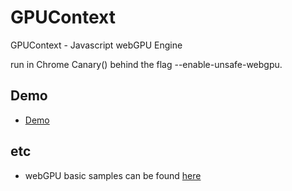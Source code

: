 # GPUContext
GPUContext - Javascript webGPU Engine

run in Chrome Canary() behind the flag --enable-unsafe-webgpu.

## Demo
 - [Demo](https://redcamel.github.io/RedGPU/)


## etc
 - webGPU basic samples can be found [here](https://github.com/redcamel/webgpu)